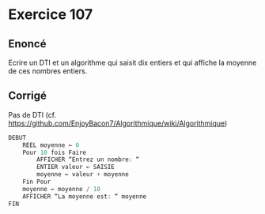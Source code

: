 # Exercice 107

## Enoncé

Ecrire un DTI et un algorithme qui saisit dix entiers et qui affiche la moyenne de ces nombres entiers.



## Corrigé

Pas de DTI (cf. https://github.com/EnjoyBacon7/Algorithmique/wiki/Algorithmique)

```java
DEBUT
    REEL moyenne ← 0
    Pour 10 fois Faire
        AFFICHER “Entrez un nombre: “
        ENTIER valeur ← SAISIE
        moyenne ← valeur + moyenne
    Fin Pour
    moyenne ← moyenne / 10
    AFFICHER “La moyenne est: “ moyenne
FIN
```